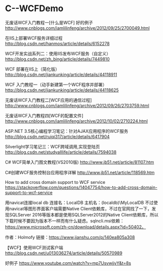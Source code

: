 # C--WCFDemo

无废话WCF入门教程一[什么是WCF] 好的例子
http://www.cnblogs.com/iamlilinfeng/archive/2012/09/25/2700049.html

在IIS上部署WCF服务详细过程
http://blog.csdn.net/hanmos/article/details/6152278

WCF开发实战系列二：使用IIS发布WCF服务（自定义）
http://blog.csdn.net/zh_bing/article/details/7449810

WCF 部署在IIS上（简化版）
http://blog.csdn.net/jiankunking/article/details/44118911

WCF 入门教程一（动手新建第一个WCF程序并部署）
http://blog.csdn.net/jiankunking/article/details/44118625


无废话WCF入门教程二[WCF应用的通信过程]
http://www.cnblogs.com/iamlilinfeng/archive/2012/09/26/2703759.html

无废话WCF入门教程四[WCF的配置文件]
http://www.cnblogs.com/iamlilinfeng/archive/2012/10/02/2710224.html

ASP.NET 3.5核心编程学习笔记：针对AJAX应用程序的WCF服务
http://blog.csdn.net/ruiqi317/article/details/6417904

Silverlight学习笔记三：WCF跨域调用,实现登陆页
http://blog.csdn.net/studyalllife/article/details/7594038

C# WCF简单入门图文教程(VS2010版)
http://www.jb51.net/article/81107.htm

C#创建WCF服务控制台应用程序详解
http://www.jb51.net/article/118569.htm

How to add cross domain support to WCF service
https://stackoverflow.com/questions/14047754/how-to-add-cross-domain-support-to-wcf-service


用navicat连接local db
连接名：LocalDB
主机名：(localdb)\MyLocalDB
不过使用navicat等图形界面客户端需要Native Client依赖库，不过在官网找了一下，发现SQLServer 2016等版本都是使用SQLServer2012的Native Client依赖库，所以下载时候不要因为版本不一样而有什么疑虑。sqlncli.msi依赖：https://www.microsoft.com/zh-cn/download/details.aspx?id=50402。

作者：Holmofy
链接：https://www.jianshu.com/p/140ea805a308

【WCF】使用WCF测试客户端
http://blog.csdn.net/u013036274/article/details/50570989


好例子
https://www.youtube.com/watch?v=mp7UsvwjjvY&t=8s

